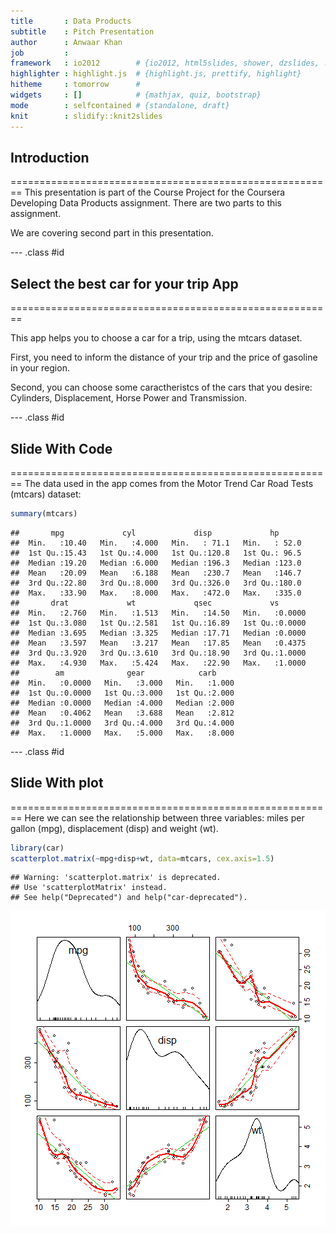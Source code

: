 ```yaml
---
title       : Data Products
subtitle    : Pitch Presentation
author      : Anwaar Khan
job         : 
framework   : io2012        # {io2012, html5slides, shower, dzslides, ...}
highlighter : highlight.js  # {highlight.js, prettify, highlight}
hitheme     : tomorrow      # 
widgets     : []            # {mathjax, quiz, bootstrap}
mode        : selfcontained # {standalone, draft}
knit        : slidify::knit2slides
---
```


## Introduction

========================================================
This presentation is part of the Course Project for the Coursera Developing Data Products assignment. There are two parts to this assignment.

We are covering second part in this presentation.

--- .class #id 

## Select the best car for your trip App

========================================================

This app helps you to choose a car for a trip, using the mtcars dataset.

First, you need to inform the distance of your trip and the price of gasoline in your region. 

Second, you can choose some caractheristcs of the cars that you desire: Cylinders, Displacement, Horse Power and Transmission.

--- .class #id 

## Slide With Code

========================================================
The data used in the app comes from the Motor Trend Car Road Tests (mtcars) dataset:


```r
summary(mtcars)
```

```
##       mpg             cyl             disp             hp       
##  Min.   :10.40   Min.   :4.000   Min.   : 71.1   Min.   : 52.0  
##  1st Qu.:15.43   1st Qu.:4.000   1st Qu.:120.8   1st Qu.: 96.5  
##  Median :19.20   Median :6.000   Median :196.3   Median :123.0  
##  Mean   :20.09   Mean   :6.188   Mean   :230.7   Mean   :146.7  
##  3rd Qu.:22.80   3rd Qu.:8.000   3rd Qu.:326.0   3rd Qu.:180.0  
##  Max.   :33.90   Max.   :8.000   Max.   :472.0   Max.   :335.0  
##       drat             wt             qsec             vs        
##  Min.   :2.760   Min.   :1.513   Min.   :14.50   Min.   :0.0000  
##  1st Qu.:3.080   1st Qu.:2.581   1st Qu.:16.89   1st Qu.:0.0000  
##  Median :3.695   Median :3.325   Median :17.71   Median :0.0000  
##  Mean   :3.597   Mean   :3.217   Mean   :17.85   Mean   :0.4375  
##  3rd Qu.:3.920   3rd Qu.:3.610   3rd Qu.:18.90   3rd Qu.:1.0000  
##  Max.   :4.930   Max.   :5.424   Max.   :22.90   Max.   :1.0000  
##        am              gear            carb      
##  Min.   :0.0000   Min.   :3.000   Min.   :1.000  
##  1st Qu.:0.0000   1st Qu.:3.000   1st Qu.:2.000  
##  Median :0.0000   Median :4.000   Median :2.000  
##  Mean   :0.4062   Mean   :3.688   Mean   :2.812  
##  3rd Qu.:1.0000   3rd Qu.:4.000   3rd Qu.:4.000  
##  Max.   :1.0000   Max.   :5.000   Max.   :8.000
```

--- .class #id 

## Slide With plot

========================================================
Here we can see the relationship between three variables: miles per gallon (mpg), displacement (disp) and weight (wt).


```r
library(car)
scatterplot.matrix(~mpg+disp+wt, data=mtcars, cex.axis=1.5)
```

```
## Warning: 'scatterplot.matrix' is deprecated.
## Use 'scatterplotMatrix' instead.
## See help("Deprecated") and help("car-deprecated").
```

![plot of chunk unnamed-chunk-2](figure/unnamed-chunk-2-1.png)
